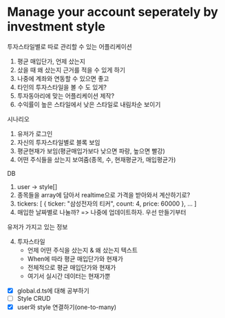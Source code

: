 # Manage your account seperately by investment style

투자스타일별로 따로 관리할 수 있는 어플리케이션

1. 평균 매입단가, 언제 샀는지
2. 샀을 때 왜 샀는지 근거를 적을 수 있게 하기
3. 나중에 계좌와 연동할 수 있으면 좋고
4. 타인의 투자스타일을 볼 수 도 있게?
5. 투자동아리에 맞는 어플리케이션 제작?
6. 수익률이 높은 스타일에서 낮은 스타일로 내림차순 보이기

시나리오

1. 유저가 로그인
2. 자신의 투자스타일별로 블록 보임
3. 평균현재가 보임(평균매입가보다 낮으면 파랑, 높으면 빨강)
4. 어떤 주식들을 샀는지 보여줌(종목, 수, 현재평균가, 매입평균가)

DB

1. user -> style[]
2. 종목들을 array에 담아서 realtime으로 가격을 받아와서 계산하기로?
3. tickers: [
   {
   ticker: "삼성전자의 티커",
   count: 4,
   price: 60000
   },
   ...
   ]
4. 매입한 날짜별로 나눌까? => 나중에 업데이트하자. 우선 만들기부터

유저가 가지고 있는 정보

4. 투자스타일
   - 언제 어떤 주식을 샀는지 & 왜 샀는지 텍스트
   - When에 따라 평균 매입단가와 현재가
   - 전체적으로 평균 매입단가와 현재가
   - 여기서 실시간 데이터는 현재가뿐

- [x] global.d.ts에 대해 공부하기
- [ ] Style CRUD
- [x] user와 style 연결하기(one-to-many)
